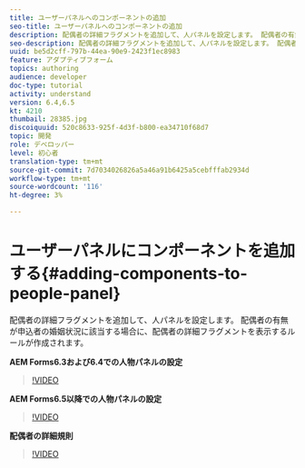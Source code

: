 ```yaml
---
title: ユーザーパネルへのコンポーネントの追加
seo-title: ユーザーパネルへのコンポーネントの追加
description: 配偶者の詳細フラグメントを追加して、人パネルを設定します。 配偶者の有無が申込者の婚姻状況に該当する場合に、配偶者の詳細フラグメントを表示するルールが作成されます。
seo-description: 配偶者の詳細フラグメントを追加して、人パネルを設定します。 配偶者の有無が申込者の婚姻状況に該当する場合に、配偶者の詳細フラグメントを表示するルールが作成されます。
uuid: be5d2cff-797b-44ea-90e9-2423f1ec8983
feature: アダプティブフォーム
topics: authoring
audience: developer
doc-type: tutorial
activity: understand
version: 6.4,6.5
kt: 4210
thumbail: 28385.jpg
discoiquuid: 520c8633-925f-4d3f-b800-ea34710f68d7
topic: 開発
role: デベロッパー
level: 初心者
translation-type: tm+mt
source-git-commit: 7d7034026826a5a46a91b6425a5cebfffab2934d
workflow-type: tm+mt
source-wordcount: '116'
ht-degree: 3%

---
```



# ユーザーパネルにコンポーネントを追加する{#adding-components-to-people-panel}

配偶者の詳細フラグメントを追加して、人パネルを設定します。 配偶者の有無が申込者の婚姻状況に該当する場合に、配偶者の詳細フラグメントを表示するルールが作成されます。

**AEM Forms6.3および6.4での人物パネルの設定**

>[!VIDEO](https://video.tv.adobe.com/v/22193?quality=9&learn=on)

**AEM Forms6.5以降での人物パネルの設定**

>[!VIDEO](https://video.tv.adobe.com/v/28385)

**配偶者の詳細規則**

>[!VIDEO](https://video.tv.adobe.com/v/22195?quality=9&learn=on)





